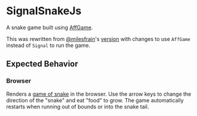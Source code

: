 # SignalSnakeJs

A snake game built using [AffGame](https://pursuit.purescript.org/packages/purescript-game/2.0.0).

This was rewritten from [@milesfrain](https://github.com/milesfrain)'s [version](https://github.com/JordanMartinez/purescript-cookbook/pull/213) with changes to use `AffGame` instead of `Signal` to run the game.

## Expected Behavior

### Browser

Renders a [game of snake](https://en.wikipedia.org/wiki/Snake_(video_game_genre)) in the browser. Use the arrow keys to change the direction of the "snake" and eat "food" to grow. The game automatically restarts when running out of bounds or into the snake tail.
